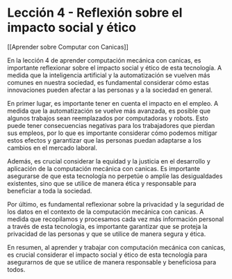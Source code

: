 # Lección 4 - Reflexión sobre el impacto social y ético

[[Aprender sobre Computar con Canicas]]

En la lección 4 de aprender computación mecánica con canicas, es importante reflexionar sobre el impacto social y ético de esta tecnología. A medida que la inteligencia artificial y la automatización se vuelven más comunes en nuestra sociedad, es fundamental considerar cómo estas innovaciones pueden afectar a las personas y a la sociedad en general.

En primer lugar, es importante tener en cuenta el impacto en el empleo. A medida que la automatización se vuelve más avanzada, es posible que algunos trabajos sean reemplazados por computadoras y robots. Esto puede tener consecuencias negativas para los trabajadores que pierdan sus empleos, por lo que es importante considerar cómo podemos mitigar estos efectos y garantizar que las personas puedan adaptarse a los cambios en el mercado laboral.

Además, es crucial considerar la equidad y la justicia en el desarrollo y aplicación de la computación mecánica con canicas. Es importante asegurarse de que esta tecnología no perpetúe o amplíe las desigualdades existentes, sino que se utilice de manera ética y responsable para beneficiar a toda la sociedad.

Por último, es fundamental reflexionar sobre la privacidad y la seguridad de los datos en el contexto de la computación mecánica con canicas. A medida que recopilamos y procesamos cada vez más información personal a través de esta tecnología, es importante garantizar que se proteja la privacidad de las personas y que se utilice de manera segura y ética.

En resumen, al aprender y trabajar con computación mecánica con canicas, es crucial considerar el impacto social y ético de esta tecnología para asegurarnos de que se utilice de manera responsable y beneficiosa para todos.
